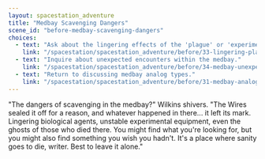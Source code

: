 ```yaml
---
layout: spacestation_adventure
title: "Medbay Scavenging Dangers"
scene_id: "before-medbay-scavenging-dangers"
choices:
  - text: "Ask about the lingering effects of the 'plague' or 'experiment'."
    link: "/spacestation/spacestation_adventure/before/33-lingering-plague-effects"
  - text: "Inquire about unexpected encounters within the medbay."
    link: "/spacestation/spacestation_adventure/before/34-medbay-unexpected-encounters"
  - text: "Return to discussing medbay analog types."
    link: "/spacestation/spacestation_adventure/before/31-medbay-analog-types"
---
```


"The dangers of scavenging in the medbay?" Wilkins shivers. "The Wires sealed it off for a reason, and whatever happened in there... it left its mark. Lingering biological agents, unstable experimental equipment, even the ghosts of those who died there. You might find what you're looking for, but you might also find something you wish you hadn't. It's a place where sanity goes to die, writer. Best to leave it alone."
